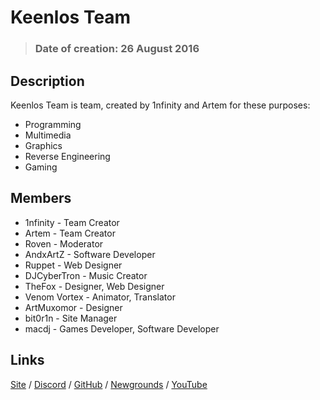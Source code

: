 # Keenlos Team

> ### Date of creation: 26 August 2016

## Description

Keenlos Team is team, created by 1nfinity and Artem for these purposes:
* Programming
* Multimedia
* Graphics
* Reverse Engineering
* Gaming

## Members

* 1nfinity - Team Creator
* Artem - Team Creator
* Roven - Moderator
* AndxArtZ - Software Developer
* Ruppet - Web Designer
* DJCyberTron - Music Creator
* TheFox - Designer, Web Designer
* Venom Vortex - Animator, Translator
* ArtMuxomor - Designer
* bit0r1n - Site Manager
* macdj - Games Developer, Software Developer

## Links

[Site](https://keenlos.xyz) / 
[Discord](https://discord.gg/5GW6apC) / 
[GitHub](https://github.com/Keenlos) / 
[Newgrounds](https://keenlos.newgrounds.com) / 
[YouTube](https://www.youtube.com/channel/UCtCEhGtp5G5HMD4ONLtFjgg)
